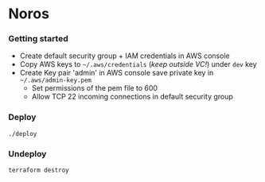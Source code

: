 Noros
===

### Getting started

- Create default security group + IAM credentials in AWS console
- Copy AWS keys to `~/.aws/credentials` (*keep outside VC!*) under `dev` key
- Create Key pair 'admin' in AWS console save private key in `~/.aws/admin-key.pem`
  - Set permissions of the pem file to 600
  - Allow TCP 22 incoming connections in default security group

### Deploy

    ./deploy

### Undeploy

    terraform destroy
